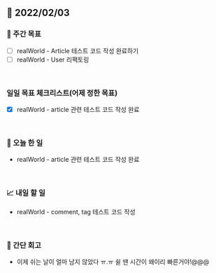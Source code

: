 ## 📅 2022/02/03


### 👏 주간 목표

- [ ] realWorld - Article 테스트 코드 작성 완료하기
- [ ] realWorld - User 리팩토링

<br/>

### 일일 목표 체크리스트(어제 정한 목표)

- [x] realWorld - article 관련 테스트 코드 작성 완료

<br/>

### 💯 오늘 한 일

- realWorld - article 관련 테스트 코드 작성 완료

<br/>

### 📈 내일 할 일

- realWorld - comment, tag 테스트 코드 작성

<br/>

### 🤔 간단 회고

- 이제 쉬는 날이 얼마 남지 않았다 ㅠ.ㅠ 쉴 땐 시간이 왜이리 빠른거야!@@@


 




 








